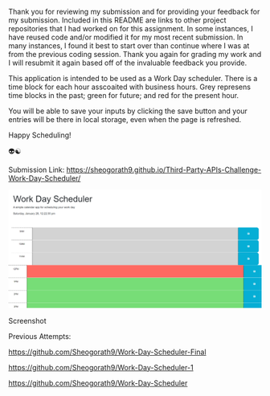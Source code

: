 Thank you for reviewing my submission and for providing your feedback for my submission. Included in this README are links to other project repositories that I had worked on for this assignment. In some instances, I have reused code and/or modified it for my most recent submission. In many instances, I found it best to start over than continue where I was at from the previous coding session. Thank you again for grading my work and I will resubmit it again based off of the invaluable feedback you provide. 

This application is intended to be used as a Work Day scheduler. There is a time block for each hour asscoaited with business hours. Grey represens time blocks in the past; green for future; and red for the present hour. 

You will be able to save your inputs by clicking the save button and your entries will be there in local storage, even when the page is refreshed. 

Happy Scheduling! 

👽☯️

Submission  Link: https://sheogorath9.github.io/Third-Party-APIs-Challenge-Work-Day-Scheduler/ 

<img src="app.png" alt="Deployed App" title="Deployed App">

Screenshot

Previous Attempts:

https://github.com/Sheogorath9/Work-Day-Scheduler-Final

https://github.com/Sheogorath9/Work-Day-Scheduler-1

https://github.com/Sheogorath9/Work-Day-Scheduler